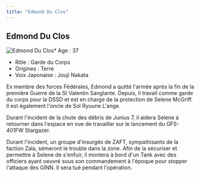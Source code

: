 ```yaml
---
title: "Edmond Du Clos"
---
```


Edmond Du Clos
--------------

![Edmond Du Clos](/images/stories/saga/stargazer/persos/edmond.jpg)* Age : 37
* Rôle : Garde du Corps
* Origines : Terre
* Voix Japonaise : Jouji Nakata

Ex membre des forces Fédérales, Edmond a quitté l'armée après la fin de la première Guerre de la St Valentin Sanglante. Depuis, il travail comme garde du corps pour la DSSD et est en charge de la protection de Selene McGriff. Il est également l'oncle de Sol Ryuune L'ange.
  
Durant l'incident de la chute des débris de Junius 7, il aidera Selene à retourner dans l'espace en vue de travailler sur le lancement du GFS-401FW Stargazer.


Durant l'incident, un groupe d'insurgés de ZAFT, sympathisants de la faction Zala, sèmeront le trouble dans la zone. Afin de la sécuriser et permettre à Selene de s'enfuir, il montera à bord d'un Tank avec des officiers ayant oeuvré sous son commandement à l'époque pour stopper l'attaque des GINN. Il sera tué pendant l'opération.

